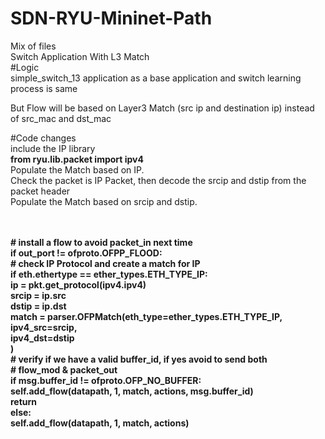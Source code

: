 # SDN-RYU-Mininet-Path <br>
Mix of files <br>
Switch Application With L3 Match <br>
#Logic <br>
simple_switch_13 application as a base application and switch learning process is same <br>

But Flow will be based on Layer3 Match (src ip and destination ip) instead of src_mac and dst_mac <br>

#Code changes <br>
include the IP library <br>
        <b>from ryu.lib.packet import ipv4 </b><br>
Populate the Match based on IP. <br>
Check the packet is IP Packet, then decode the srcip and dstip from the packet header <br>
Populate the Match based on srcip and dstip. <br>



<b>
<br><br>
        # install a flow to avoid packet_in next time<br>
        if out_port != ofproto.OFPP_FLOOD:<br>
            # check IP Protocol and create a match for IP<br>
            if eth.ethertype == ether_types.ETH_TYPE_IP:<br>
                ip = pkt.get_protocol(ipv4.ipv4)<br>
                srcip = ip.src<br>
                dstip = ip.dst<br>
                match = parser.OFPMatch(eth_type=ether_types.ETH_TYPE_IP,<br>
                                ipv4_src=srcip,<br>
                                ipv4_dst=dstip<br>
                                )<br>
                # verify if we have a valid buffer_id, if yes avoid to send both<br>
                # flow_mod & packet_out<br>
                if msg.buffer_id != ofproto.OFP_NO_BUFFER:<br>
                    self.add_flow(datapath, 1, match, actions, msg.buffer_id)<br>
                    return<br>
                else:<br>
                    self.add_flow(datapath, 1, match, actions)<br>
                    </b>
